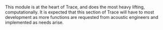 This module is at the heart of Trace, and does the most heavy lifting, computationally. It is expected that this section of Trace will have to most development as more functions are requested from acoustic engineers and implemented as needs arise.